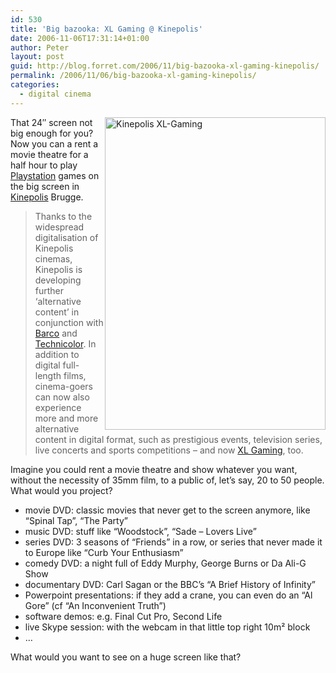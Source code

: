```yaml
---
id: 530
title: 'Big bazooka: XL Gaming @ Kinepolis'
date: 2006-11-06T17:31:14+01:00
author: Peter
layout: post
guid: http://blog.forret.com/2006/11/big-bazooka-xl-gaming-kinepolis/
permalink: /2006/11/06/big-bazooka-xl-gaming-kinepolis/
categories:
  - digital cinema
---
```

[<img  src="http://static.flickr.com/115/290594299_8ccad55fa0.jpg" style="float: right" width="353" height="500" alt="Kinepolis XL-Gaming" />](http://www.flickr.com/photos/pforret/290594299/ "Photo Sharing")That 24&#8243; screen not big enough for you? Now you can a rent a movie theatre for a half hour to play [Playstation](http://www.playstation.com) games on the big screen in [Kinepolis](http://www.kinepolis.com) Brugge.

> Thanks to the widespread digitalisation of Kinepolis cinemas, Kinepolis is developing further &#8216;alternative content&#8217; in conjunction with [Barco](http://www.barco.com/digitalcinema) and [Technicolor](http://www.technicolor.com/Cultures/En-Us/Services/Digital/). In addition to digital full-length films, cinema-goers can now also experience more and more alternative content in digital format, such as prestigious events, television series, live concerts and sports competitions &#8211; and now [XL Gaming](http://www.kinepolis.com/xlgaming), too.

Imagine you could rent a movie theatre and show whatever you want, without the necessity of 35mm film, to a public of, let&#8217;s say, 20 to 50 people. What would you project?

  * movie DVD: classic movies that never get to the screen anymore, like &#8220;Spinal Tap&#8221;, &#8220;The Party&#8221;
  * music DVD: stuff like &#8220;Woodstock&#8221;, &#8220;Sade &#8211; Lovers Live&#8221;
  * series DVD: 3 seasons of &#8220;Friends&#8221; in a row, or series that never made it to Europe like &#8220;Curb Your Enthusiasm&#8221;
  * comedy DVD: a night full of Eddy Murphy, George Burns or Da Ali-G Show
  * documentary DVD: Carl Sagan or the BBC&#8217;s &#8220;A Brief History of Infinity&#8221;
  * Powerpoint presentations: if they add a crane, you can even do an &#8220;Al Gore&#8221; (cf &#8220;An Inconvenient Truth&#8221;)
  * software demos: e.g. Final Cut Pro, Second Life
  * live Skype session: with the webcam in that little top right 10m² block
  * &#8230;

What would you want to see on a huge screen like that?